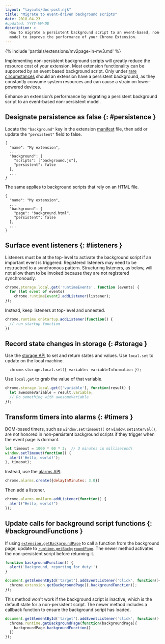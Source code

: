 ```yaml
---
layout: "layouts/doc-post.njk"
title: "Migrate to event-driven background scripts"
date: 2018-04-23
#updated: YYYY-MM-DD
description: >
  How to migrate a persistent background script to an event-based, non-persistent
  model to improve the performance of your Chrome Extension.
---
```


{% include 'partials/extensions/mv2page-in-mv3.md' %}

Implementing non-persistent background scripts will greatly reduce the resource cost of your
extension. Most extension functionality can be supported by an event based background script. Only
under [rare circumstances][1] should an extension have a persistent background, as they constantly
consume system resources and can cause a strain on lower-powered devices.

Enhance an extension’s performance by migrating a persistent background script to an event-based
non-persistent model.

## Designate persistence as false {: #persistence }

Locate the `"background"` key in the extension [manifest][2] file, then add or update the
`"persistent"` field to false.

```json/3-6
{
  "name": "My extension",
  ...
  "background": {
    "scripts": ["background.js"],
    "persistent": false
  },
  ...
}
```

The same applies to background scripts that rely on an HTML file.

```json/3-6
{
  "name": "My extension",
  ...
  "background": {
    "page": "background.html",
    "persistent": false
  },
  ...
}
```

## Surface event listeners {: #listeners }

Listeners must be at the top-level to activate the background script if an important event is
triggered. Registered listeners may need to be restructred to a synchronous pattern. Structuring
listeners, as below, will not allow them to be invoked because they are not registered
synchronously.

```js
chrome.storage.local.get('runtimeEvents', function (events) {
  for (let event of events)
    chrome.runtime[event].addListener(listener);
});
```

Instead, keep listeners at top-level and unnested.

```js
chrome.runtime.onStartup.addListener(function() {
  // run startup function
})
```

## Record state changes in storage {: #storage }

Use the [storage API][3] to set and return states and values. Use `local.set` to update on the local
machine.

```
  chrome.storage.local.set({ variable: variableInformation });
```

Use `local.get` to grab the value of that variable.

```js
chrome.storage.local.get(['variable'], function(result) {
  let awesomeVariable = result.variable;
  // Do something with awesomeVariable
});
```

## Transform timers into alarms {: #timers }

DOM-based timers, such as `window.setTimeout()` or `window.setInterval()`, are not honored in
non-persistent background scripts if they trigger when the event page is dormant.

```js
let timeout = 1000 * 60 * 3;  // 3 minutes in milliseconds
window.setTimeout(function() {
  alert('Hello, world!');
}, timeout);
```

Instead, use the [alarms API][4].

```js
chrome.alarms.create({delayInMinutes: 3.0})
```

Then add a listener.

```js
chrome.alarms.onAlarm.addListener(function() {
  alert("Hello, world!")
});
```

## Update calls for background script functions {: #backgroundFunctions }

If using [`extension.getBackgroundPage`][5] to call a function from the background page, update to
[`runtime.getBackgroundPage`][6]. The newer method activates the non-persistent script before
returning it.

```js
function backgroundFunction() {
  alert('Background, reporting for duty!')
}
```

```js
document.getElementById('target').addEventListener('click', function(){
  chrome.extension.getBackgroundPage().backgroundFunction();
});
```

This method won't work if the background script is inactive, which is the default state for a
non-persistent script. The newer method includes a callback function to ensure the background script
has loaded.

```js
document.getElementById('target').addEventListener('click', function() {
  chrome.runtime.getBackgroundPage(function(backgroundPage){
    backgroundPage.backgroundFunction()
  })
});
```

[1]: /docs/extensions/mv3/background_pages#persistentWarning
[2]: /docs/extensions/mv3/tabs
[3]: /docs/extensions/storage
[4]: /docs/extensions/alarms
[5]: /docs/extensions/extension#method-getBackgroundPage
[6]: /docs/extensions/runtime#method-getBackgroundPage
